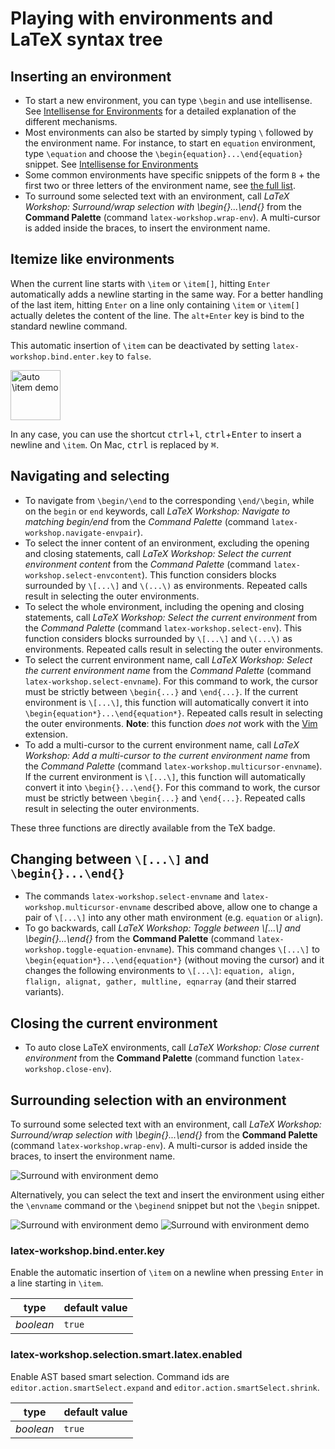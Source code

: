# Playing with environments and LaTeX syntax tree

## Inserting an environment

- To start a new environment, you can type `\begin` and use intellisense. See [Intellisense for Environments](Intellisense#environments) for a detailed explanation of the different mechanisms.
- Most environments can also be started by simply typing `\` followed by the environment name. For instance, to start en `equation` environment, type `\equation` and choose the `\begin{equation}...\end{equation}` snippet. See [Intellisense for Environments](Intellisense#environments)
- Some common environments have specific snippets of the form `B` + the first two or three letters of the environment name, see [the full list](Snippets#Environments).
- To surround some selected text with an environment, call _LaTeX Workshop: Surround/wrap selection with \\begin{}...\\end{}_ from the **Command Palette** (command `latex-workshop.wrap-env`). A multi-cursor is added inside the braces, to insert the environment name.

## Itemize like environments

When the current line starts with `\item` or `\item[]`, hitting `Enter` automatically adds a newline starting in the same way. For a better handling of the last item, hitting `Enter` on a line only containing `\item` or `\item[]` actually deletes the content of the line. The `alt+Enter` key is bind to the standard newline command.

This automatic insertion of `\item` can be deactivated by setting `latex-workshop.bind.enter.key` to `false`.

<img src="https://github.com/James-Yu/LaTeX-Workshop/raw/master/demo_media/auto item.gif" alt="auto \item demo" height="80px">

In any case, you can use the shortcut <kbd>ctrl</kbd>+<kbd>l</kbd>, <kbd>ctrl</kbd>+<kbd>Enter</kbd> to insert a newline and `\item`. On Mac, <kbd>ctrl</kbd> is replaced by <kbd>⌘</kbd>.

## Navigating and selecting

- To navigate from `\begin/\end` to the corresponding `\end/\begin`, while on the `begin` or `end` keywords, call _LaTeX Workshop: Navigate to matching begin/end_ from the _Command Palette_ (command `latex-workshop.navigate-envpair`).
- To select the inner content of an environment, excluding the opening and closing statements, call _LaTeX Workshop: Select the current environment content_ from the _Command Palette_ (command `latex-workshop.select-envcontent`). This function considers blocks surrounded by `\[...\]` and `\(...\)` as environments. Repeated calls result in selecting the outer environments.
- To select the whole environment, including the opening and closing statements, call _LaTeX Workshop: Select the current environment_ from the _Command Palette_ (command `latex-workshop.select-env`). This function considers blocks surrounded by `\[...\]` and `\(...\)` as environments. Repeated calls result in selecting the outer environments.
- To select the current environment name, call _LaTeX Workshop: Select the current environment name_ from the _Command Palette_ (command `latex-workshop.select-envname`). For this command to work, the cursor must be strictly between `\begin{...}` and `\end{...}`. If the current environment is `\[...\]`, this function will automatically convert it into `\begin{equation*}...\end{equation*}`. Repeated calls result in selecting the outer environments. **Note**: this function _does not_ work with the [Vim](https://github.com/VSCodeVim/Vim) extension.
- To add a multi-cursor to the current environment name, call _LaTeX Workshop: Add a multi-cursor to the current environment name_ from the _Command Palette_ (command `latex-workshop.multicursor-envname`). If the current environment is `\[...\]`, this function will automatically convert it into `\begin{}...\end{}`. For this command to work, the cursor must be strictly between `\begin{...}` and `\end{...}`. Repeated calls result in selecting the outer environments.

These three functions are directly available from the TeX badge.

## Changing between `\[...\]` and `\begin{}...\end{}`

- The commands `latex-workshop.select-envname` and `latex-workshop.multicursor-envname` described above, allow one to change a pair of `\[...\]` into any other math environment (e.g. `equation` or `align`).
- To go backwards, call _LaTeX Workshop: Toggle between \\[...\\] and \\begin{}...\\end{}_ from the **Command Palette** (command `latex-workshop.toggle-equation-envname`). This command changes `\[...\]` to `\begin{equation*}...\end{equation*}` (without moving the cursor) and it changes the following environments to `\[...\]`: `equation, align, flalign, alignat, gather, multline, eqnarray` (and their starred variants).

## Closing the current environment

- To auto close LaTeX environments, call _LaTeX Workshop: Close current environment_ from the **Command Palette** (command function `latex-workshop.close-env`).

## Surrounding selection with an environment

To surround some selected text with an environment, call _LaTeX Workshop: Surround/wrap selection with \\begin{}...\\end{}_ from the **Command Palette** (command `latex-workshop.wrap-env`). A multi-cursor is added inside the braces, to insert the environment name.

<img src="https://github.com/James-Yu/LaTeX-Workshop/raw/master/demo_media/surround-env.gif" alt="Surround with environment demo">

Alternatively, you can select the text and insert the environment using either the `\envname` command or the `\beginend` snippet but not the `\begin` snippet.

<img src="https://github.com/James-Yu/LaTeX-Workshop/raw/master/demo_media/surround-envname.gif" alt="Surround with environment demo">

<img src="https://github.com/James-Yu/LaTeX-Workshop/raw/master/demo_media/surround-beginend.gif" alt="Surround with environment demo">

### latex-workshop.bind.enter.key


Enable the automatic insertion of `\item` on a newline when pressing `Enter` in a line starting in `\item`.

| type      | default value |
| --------- | ------------- |
| _boolean_ | `true`        |

### latex-workshop.selection.smart.latex.enabled

Enable AST based smart selection. Command ids are `editor.action.smartSelect.expand` and `editor.action.smartSelect.shrink`.

| type      | default value |
| --------- | ------------- |
| _boolean_ | `true`        |

